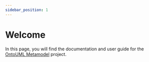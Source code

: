 ```yaml
---
sidebar_position: 1
---
```


# Welcome

In this page, you will find the documentation and user guide for the [OntoUML Metamodel](https://github.com/OntoUML/ontouml-metamodel) project.
